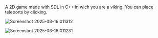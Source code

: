 A 2D game made with SDL in C++ in wich you are a viking. You can place teleports by clicking.


![Screenshot 2025-03-16 011312](https://github.com/user-attachments/assets/2c9ba778-3242-4bf5-8456-b09586311361)


![Screenshot 2025-03-16 011231](https://github.com/user-attachments/assets/fb70b776-180a-48fd-944f-c8d49fec4e83)
